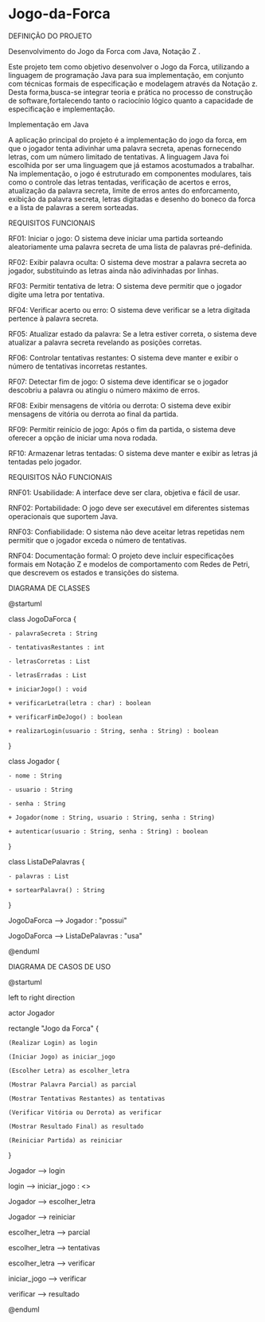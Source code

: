 # Jogo-da-Forca

DEFINIÇÃO DO PROJETO

Desenvolvimento do Jogo da Forca com Java, Notação Z .

Este projeto tem como objetivo desenvolver o Jogo da Forca, utilizando a linguagem de programação Java para sua implementação, em conjunto com técnicas formais de especificação e modelagem através da Notação z. Desta forma,busca-se integrar teoria e prática no processo de construção de software,fortalecendo tanto o raciocínio lógico quanto a capacidade de especificação e implementação.  


Implementação em Java

A aplicação principal do projeto é a implementação do jogo da forca, em que o jogador tenta adivinhar uma palavra secreta, apenas fornecendo letras, com um número limitado de tentativas. A linguagem Java foi escolhida por ser uma linguagem que já estamos acostumados a trabalhar.
Na implementação, o jogo é estruturado em componentes modulares, tais como o controle das letras tentadas, verificação de acertos e erros, atualização da palavra secreta, limite de erros antes do enforcamento, exibição da palavra secreta, letras digitadas e desenho do boneco da forca e a lista de palavras a serem sorteadas.


REQUISITOS FUNCIONAIS

RF01: Iniciar o jogo:
O sistema deve iniciar uma partida sorteando aleatoriamente uma palavra secreta de uma lista de palavras pré-definida.

RF02: Exibir palavra oculta:
O sistema deve mostrar a palavra secreta ao jogador, substituindo as letras ainda não adivinhadas por linhas.

RF03: Permitir tentativa de letra:
O sistema deve permitir que o jogador digite uma letra por tentativa.

RF04: Verificar acerto ou erro:
O sistema deve verificar se a letra digitada pertence à palavra secreta.

RF05: Atualizar estado da palavra:
Se a letra estiver correta, o sistema deve atualizar a palavra secreta revelando as posições corretas.

RF06: Controlar tentativas restantes:
O sistema deve manter e exibir o número de tentativas incorretas restantes.

RF07: Detectar fim de jogo:
O sistema deve identificar se o jogador descobriu a palavra ou atingiu o número máximo de erros.

RF08: Exibir mensagens de vitória ou derrota:
O sistema deve exibir mensagens de vitória ou derrota ao final da partida.

RF09: Permitir reinício de jogo:
Após o fim da partida, o sistema deve oferecer a opção de iniciar uma nova rodada.

RF10: Armazenar letras tentadas:
O sistema deve manter e exibir as letras já tentadas pelo jogador.


REQUISITOS NÃO FUNCIONAIS

RNF01: Usabilidade:
A interface deve ser clara, objetiva e fácil de usar.

RNF02: Portabilidade:
O jogo deve ser executável em diferentes sistemas operacionais que suportem Java.

RNF03: Confiabilidade:
O sistema não deve aceitar letras repetidas nem permitir que o jogador exceda o número de tentativas.

RNF04: Documentação formal:
O projeto deve incluir especificações formais em Notação Z e modelos de comportamento com Redes de Petri, que descrevem os estados e transições do sistema.


DIAGRAMA DE CLASSES

@startuml

class JogoDaForca {

    - palavraSecreta : String
    
    - tentativasRestantes : int
    
    - letrasCorretas : List
    
    - letrasErradas : List
    
    + iniciarJogo() : void
    
    + verificarLetra(letra : char) : boolean
    
    + verificarFimDeJogo() : boolean
    
    + realizarLogin(usuario : String, senha : String) : boolean
    
}

class Jogador {

    - nome : String
    
    - usuario : String
    
    - senha : String
    
    + Jogador(nome : String, usuario : String, senha : String)
    
    + autenticar(usuario : String, senha : String) : boolean
    
}

class ListaDePalavras {

    - palavras : List
    
    + sortearPalavra() : String
    
}

JogoDaForca --> Jogador : "possui"

JogoDaForca --> ListaDePalavras : "usa"


@enduml



DIAGRAMA DE CASOS DE USO

@startuml

left to right direction


actor Jogador

rectangle "Jogo da Forca" {

    (Realizar Login) as login
    
    (Iniciar Jogo) as iniciar_jogo
    
    (Escolher Letra) as escolher_letra
    
    (Mostrar Palavra Parcial) as parcial
    
    (Mostrar Tentativas Restantes) as tentativas
    
    (Verificar Vitória ou Derrota) as verificar
    
    (Mostrar Resultado Final) as resultado

    (Reiniciar Partida) as reiniciar
    
}

Jogador --> login

login --> iniciar_jogo : <<include>>

Jogador --> escolher_letra

Jogador --> reiniciar

escolher_letra --> parcial

escolher_letra --> tentativas

escolher_letra --> verificar

iniciar_jogo --> verificar

verificar --> resultado

@enduml
